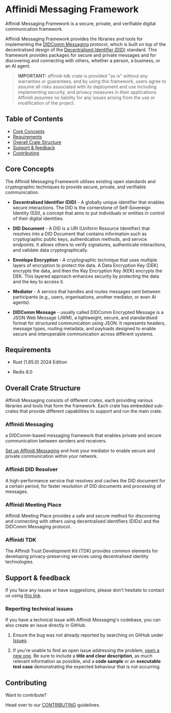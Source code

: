 # Affinidi Messaging Framework

Affinidi Messaging Framework is a secure, private, and verifiable digital communication framework.

Affinidi Messaging Framework provides the libraries and tools for implementing the [DIDComm Messaging](https://identity.foundation/didcomm-messaging/spec/) protocol, which is built on top of the decentralised design of the [Decentralised Identifier (DID)](https://www.w3.org/TR/did-1.0/) standard. This framework provides packages for secure and private messages and for discovering and connecting with others, whether a person, a business, or an AI agent.

> **IMPORTANT:**
> affinidi-tdk crate is provided "as is" without any warranties or guarantees, and by using this framework, users agree to assume all risks associated with its deployment and use including implementing security, and privacy measures in their applications. Affinidi assumes no liability for any issues arising from the use or modification of the project.

## Table of Contents

  - [Core Concepts](#core-concepts)
  - [Requirements](#requirements)
  - [Overall Crate Structure](#overall-crate-structure)
  - [Support & feedback](#support--feedback)
  - [Contributing](#contributing)

## Core Concepts

The Affinidi Messaging Framework utilises existing open standards and cryptographic techniques to provide secure, private, and verifiable communication.

- **Decentralised Identifier (DID)** - A globally unique identifier that enables secure interactions. The DID is the cornerstone of Self-Sovereign Identity (SSI), a concept that aims to put individuals or entities in control of their digital identities.

- **DID Document** - A DID is a URI (Uniform Resource Identifier) that resolves into a DID Document that contains information such as cryptographic public keys, authentication methods, and service endpoints. It allows others to verify signatures, authenticate interactions, and validate data cryptographically.

- **Envelope Encryption** - A cryptographic technique that uses multiple layers of encryption to protect the data. A Data Encryption Key (DEK) encrypts the data, and then the Key Encryption Key (KEK) encrypts the DEK. This layered approach enhances security by protecting the data and the key to access it.

- **Mediator** - A service that handles and routes messages sent between participants (e.g., users, organisations, another mediator, or even AI agents).

- **DIDComm Message** - usually called DIDComm Encrypted Message is a JSON Web Message (JWM), a lightweight, secure, and standardised format for structured communication using JSON. It represents headers, message types, routing metadata, and payloads designed to enable secure and interoperable communication across different systems.

## Requirements

- Rust (1.85.0) 2024 Edition

- Redis 8.0

## Overall Crate Structure

Affinidi Messaging consists of different crates, each providing various libraries and tools that form the framework. Each crate has embedded sub-crates that provide different capabilities to support and run the main crate.

### Affinidi Messaging

a DIDComm-based messaging framework that enables private and secure communication between senders and receivers.

[Set up Affinidi Messaging](./crates/affinidi-messaging/) and host your mediator to enable secure and private communication within your network.

### Affinidi DID Resolver

A high-performance service that resolves and caches the DID document for a certain period, for faster resolution of DID documents and processing of messages.

### Affinidi Meeting Place

Affinidi Meeting Place provides a safe and secure method for discovering and connecting with others using decentralised identifiers (DIDs) and the DIDComm Messaging protocol.

### Affinidi TDK

The Affinidi Trust Development Kit (TDK) provides common elements for developing privacy-preserving services using decentralised identity technologies.


## Support & feedback

If you face any issues or have suggestions, please don't hesitate to contact us using [this link](https://share.hsforms.com/1i-4HKZRXSsmENzXtPdIG4g8oa2v).

### Reporting technical issues

If you have a technical issue with Affinidi Messaging's codebase, you can also create an issue directly in GitHub.

1. Ensure the bug was not already reported by searching on GitHub under
   [Issues](https://github.com/affinidi/affinidi-tdk-rs/issues).

2. If you're unable to find an open issue addressing the problem,
   [open a new one](https://github.com/affinidi/affinidi-tdk-rs/issues/new).
   Be sure to include a **title and clear description**, as much relevant information as possible,
   and a **code sample** or an **executable test case** demonstrating the expected behaviour that is not occurring.

## Contributing

Want to contribute?

Head over to our [CONTRIBUTING](https://github.com/affinidi/affinidi-tdk-rs/blob/main/CONTRIBUTING.md) guidelines.